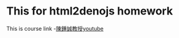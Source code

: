 # This for html2denojs homework
This is course link
-[陳鍾誠教授youtube]('https://www.youtube.com/@ccckmit') 
